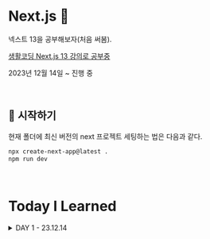 # Next.js 👋

넥스트 13을 공부해보자(처음 써봄).

[생활코딩 Next.js 13 강의로 공부중](https://www.youtube.com/watch?v=9KOaR6QMb9A&list=PLuHgQVnccGMCwxXsQuEoG-JJ7RlwtNdwJ&index=2)

2023년 12월 14일 ~ 진행 중

<br />

## 🏁 시작하기

현재 폴더에 최신 버전의 next 프로젝트 세팅하는 법은 다음과 같다.

```zsh
npx create-next-app@latest .
npm run dev
```

<br />

<h1>Today I Learned</h1>
<details>
  <summary>DAY 1 - 23.12.14</summary>
  <div>

### 내용

수강한 강의 : 0강, 1강

```
1️⃣ 넥스트는..

Next.js는 리액트를 기반으로 하는 풀스택 웹 어플리케이션 프레임워크다.
-> 풀스택 : 프론트(리액트와 같음) + 백(express와 유사)
-> 웹 어플리케이션 : 웹 앱을 만드는 도구
-> 프레임워크 : 큰 뼈대는 넥스트가 다 해놨으니까 쫌만 하면 된다~!


2️⃣ CSR vs SSR

리액트는 CSR
스크립트 파일을 다운받아야만(브라우저가 스크립트를 실행해야만) 화면이 보임.
즉, js가 실행되지 않는 환경에서는 화면이 표시되지 않기 때문에 검색엔진과 같은 robot들이 컨텐츠를 이용할 수 없다!!

넥스트는 SSR을 지원한다!
서버에서 js가 실행됨.
즉, 브라우저에서 이미 완성된 html을 보기 때문에 검색엔진 친화적임!
+ 사용자도 더 빨리 화면을 볼 수 있음!


3️⃣ create-next-app@latest

일단은 처음 써보니까 강의 나온대로 따라쳤는데 항상 latest로 해야하는건가?
뭔가 @ 뒤로 버전 쓰고 싶게 생김.
근데 공식문서 보니깐 가이드가 latest로 쓰고 있넹
암튼 오늘은 플젝 생성, 레포 만들고 리드미까지 완료!
```

### 회고

```
1️⃣ node -v

next 플젝 세팅하는데 node 버전이 낮다고 터미널한테 혼났다.
귀찮아서 버전 업데이트하는거 맨날 미뤘는데.. 반성 중
16버전 쓰고 있었는데 LTS가 20이네 ㅋㅋ
+ 공식문서 보니까 18 이후로 써야하네..


2️⃣ SEO

왜 SSR이 SEO에 더 좋다 이런지 이제야 알았다.
```

### 추후 액션

```
1️⃣ next 13 전에는 어찌 했을까(page router)

13 이후로 많이 달라졌다 하는게 이거 때문이군
나중에 시간나면 알아봐야지


2️⃣ server component

아직 모르는데 슬쩍 이름만 들어본 개념이다.


3️⃣ create-next-app@latest -> 항상 latest로 해야하는건가?
```

  </div>
</details>
